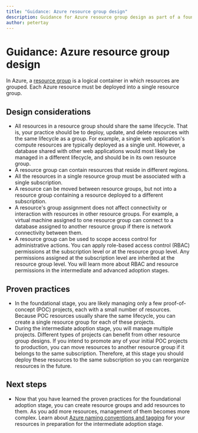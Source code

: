 ```yaml
---
title: "Guidance: Azure resource group design"
description: Guidance for Azure resource group design as part of a foundational cloud adoption strategy
author: petertay
---
```


# Guidance: Azure resource group design

In Azure, a [resource group](https://docs.microsoft.com/azure/azure-resource-manager/resource-group-overview#resource-groups) is a logical container in which resources are grouped. Each Azure resource must be deployed into a single resource group.

## Design considerations

- All resources in a resource group should share the same lifecycle. That is, your practice should be to deploy, update, and delete resources with the same lifecycle as a group. For example, a single web application's compute resources are typically deployed as a single unit. However, a database shared with other web applications would most likely be managed in a different lifecycle, and should be in its own resource group.
- A resource group can contain resources that reside in different regions.
- All the resources in a single resource group must be associated with a single subscription. 
- A resource can be moved between resource groups, but not into a resource group containing a resource deployed to a different subscription.
- A resource's group assignment does not affect connectivity or interaction with resources in other resource groups. For example, a virtual machine assigned to one resource group can connect to a database assigned to another resource group if there is network connectivity between them.
- A resource group can be used to scope access control for administrative actions. You can apply role-based access control (RBAC) permissions at the subscription level or at the resource group level. Any permissions assigned at the subscription level are inherited at the resource group level. You will learn more about RBAC and resource permissions in the intermediate and advanced adoption stages.

## Proven practices

- In the foundational stage, you are likely managing only a few proof-of-concept (POC) projects, each with a small number of resources. Because POC resources usually share the same lifecycle, you can create a single resource group for each of these projects.
- During the intermediate adoption stage, you will manage multiple projects. Different types of projects can benefit from other resource group designs. If you intend to promote any of your initial POC projects to production, you can move resources to another resource group if it belongs to the same subscription. Therefore, at this stage you should deploy these resources to the same subscription so you can reorganize resources in the future.

## Next steps

* Now that you have learned the proven practices for the foundational adoption stage, you can create resource groups and add resources to them. As you add more resources, management of them becomes more complex. Learn about [Azure naming conventions and tagging](/azure/architecture/best-practices/naming-conventions?toc=/azure/architecture/cloud-adoption-guide/toc.json) for your resources in preparation for the intermediate adoption stage.
